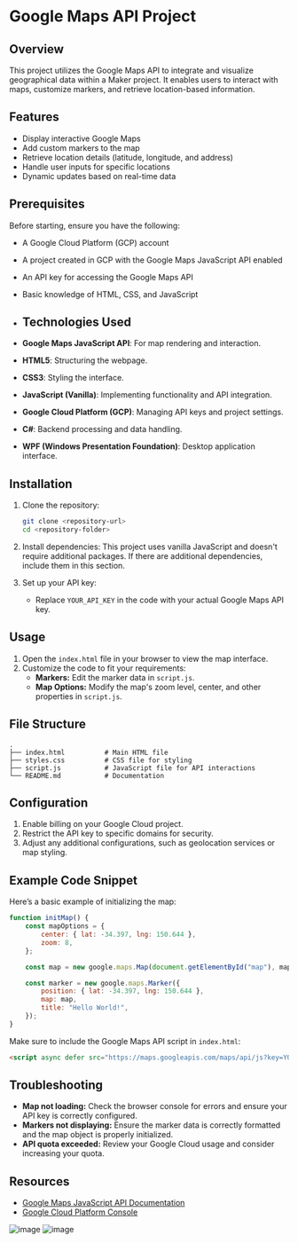 # Google Maps API Project

## Overview
This project utilizes the Google Maps API to integrate and visualize geographical data within a Maker project. It enables users to interact with maps, customize markers, and retrieve location-based information.

## Features
- Display interactive Google Maps
- Add custom markers to the map
- Retrieve location details (latitude, longitude, and address)
- Handle user inputs for specific locations
- Dynamic updates based on real-time data

## Prerequisites
Before starting, ensure you have the following:
- A Google Cloud Platform (GCP) account
- A project created in GCP with the Google Maps JavaScript API enabled
- An API key for accessing the Google Maps API
- Basic knowledge of HTML, CSS, and JavaScript

- ## Technologies Used
- **Google Maps JavaScript API**: For map rendering and interaction.
- **HTML5**: Structuring the webpage.
- **CSS3**: Styling the interface.
- **JavaScript (Vanilla)**: Implementing functionality and API integration.
- **Google Cloud Platform (GCP)**: Managing API keys and project settings.
- **C#**: Backend processing and data handling.
- **WPF (Windows Presentation Foundation)**: Desktop application interface.

## Installation
1. Clone the repository:
   ```bash
   git clone <repository-url>
   cd <repository-folder>
   ```

2. Install dependencies:
   This project uses vanilla JavaScript and doesn't require additional packages. If there are additional dependencies, include them in this section.

3. Set up your API key:
   - Replace `YOUR_API_KEY` in the code with your actual Google Maps API key.

## Usage
1. Open the `index.html` file in your browser to view the map interface.
2. Customize the code to fit your requirements:
   - **Markers:** Edit the marker data in `script.js`.
   - **Map Options:** Modify the map's zoom level, center, and other properties in `script.js`.

## File Structure
```
.
├── index.html          # Main HTML file
├── styles.css          # CSS file for styling
├── script.js           # JavaScript file for API interactions
└── README.md           # Documentation
```

## Configuration
1. Enable billing on your Google Cloud project.
2. Restrict the API key to specific domains for security.
3. Adjust any additional configurations, such as geolocation services or map styling.

## Example Code Snippet
Here’s a basic example of initializing the map:
```javascript
function initMap() {
    const mapOptions = {
        center: { lat: -34.397, lng: 150.644 },
        zoom: 8,
    };

    const map = new google.maps.Map(document.getElementById("map"), mapOptions);

    const marker = new google.maps.Marker({
        position: { lat: -34.397, lng: 150.644 },
        map: map,
        title: "Hello World!",
    });
}
```
Make sure to include the Google Maps API script in `index.html`:
```html
<script async defer src="https://maps.googleapis.com/maps/api/js?key=YOUR_API_KEY&callback=initMap"></script>
```

## Troubleshooting
- **Map not loading:** Check the browser console for errors and ensure your API key is correctly configured.
- **Markers not displaying:** Ensure the marker data is correctly formatted and the map object is properly initialized.
- **API quota exceeded:** Review your Google Cloud usage and consider increasing your quota.

## Resources
- [Google Maps JavaScript API Documentation](https://developers.google.com/maps/documentation/javascript/overview)
- [Google Cloud Platform Console](https://console.cloud.google.com/)


![image](https://github.com/user-attachments/assets/da9bfbf5-652f-487f-ab9e-df243d7283a8)
![image](https://github.com/user-attachments/assets/5c6947a7-9953-42fc-812d-b524662455d9)
